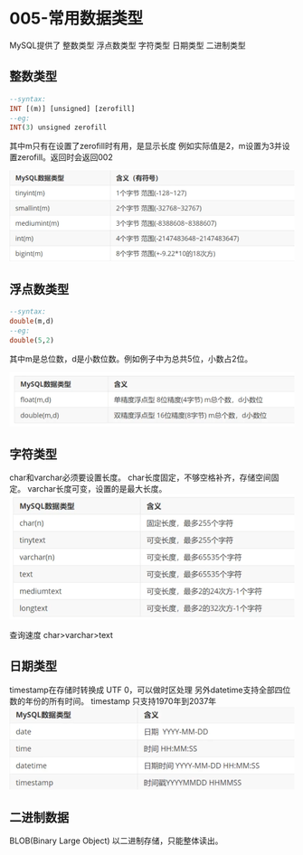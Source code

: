 # 005-常用数据类型

MySQL提供了 整数类型 浮点数类型 字符类型 日期类型 二进制类型

## 整数类型
```SQL
--syntax:
INT [(m)] [unsigned] [zerofill]
--eg:
INT(3) unsigned zerofill
```

其中m只有在设置了zerofill时有用，是显示长度
例如实际值是2，m设置为3并设置zerofill。返回时会返回002

![整数类型](./pic/整数类型.png)

## 浮点数类型
```SQL
--syntax:
double(m,d)
--eg:
double(5,2)
```

其中m是总位数，d是小数位数。例如例子中为总共5位，小数占2位。

![浮点数类型](./pic/浮点数类型.png)

## 字符类型
char和varchar必须要设置长度。
char长度固定，不够空格补齐，存储空间固定。
varchar长度可变，设置的是最大长度。
![字符类型](./pic/字符类型.png)

查询速度 char>varchar>text

## 日期类型
timestamp在存储时转换成 UTF 0，可以做时区处理
另外datetime支持全部四位数的年份的所有时间。
timestamp 只支持1970年到2037年
![日期类型](./pic/时间类型.png)

## 二进制数据
BLOB(Binary Large Object)
以二进制存储，只能整体读出。
